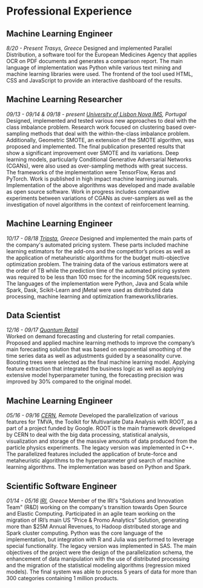 # Professional Experience

## Machine Learning Εngineer

_8/20 - Present_
_Trasys, Greece_
Designed and implemented Parallel Distribution, a software tool for the European Medicines Agency that applies OCR on PDF
documents and generates a comparison report. The main language of implementation was Python while various text mining and machine
learning libraries were used. The frontend of the tool used HTML, CSS and JavaScript to provide an interactive dashboard of the
results.

## Machine Learning Researcher

_09/13 - 09/14 & 09/18 - present_
_[University of Lisbon Nova IMS](https://novaresearch.unl.pt/en/organisations/nova-ims-research-and-development-center-magic), Portugal_
Designed, implemented and tested various new approaches to deal with the class imbalance problem. Research work focused on clustering based over-sampling methods that deal with the within-the-class imbalance problem. Additionally, Geometric SMOTE, an extension of the SMOTE algorithm, was proposed and implemented. The final publication presented results that show a significant improvement over SMOTE and its variations. Deep learning models, particularly Conditional Generative Adversarial Networks (CGANs), were also used as over-sampling methods with great success. The frameworks of the implementation were TensorFlow, Keras and PyTorch. Work is published in high impact machine learning journals. Implementation of the above algorithms was developed and made available as open source software. Work in progress includes comparative experiments between variations of CGANs as over-samplers as well as the investigation of novel algorithms in the context of reinforcement learning.

## Machine Learning Engineer

_10/17 - 08/18_
_[Tripsta](https://www.tripsta.com), Greece_
Designed and implemented the main parts of the company's automated pricing system. These parts included machine learning estimators for the add-ons and the competitor’s prices as well as the application of metaheuristic algorithms for the budget multi-objective optimization problem. The training data of the various estimators were at the order of TB while the prediction time of the automated pricing system was required to be less than 100 msec for the incoming 50K requests/sec. The languages of the implementation were Python, Java and Scala while Spark, Dask, Scikit-Learn and jMetal were used as distributed data processing, machine learning and optimization frameworks/libraries.

## Data Scientist

_12/16 - 09/17_
_[Quantum Retail](http://quantumretail.com)_  
Worked on demand forecasting and clustering for retail companies. Proposed and applied machine learning methods to improve the company’s main forecasting solution that was based on exponential smoothing of the time series data as well as adjustments guided by a seasonality curve. Boosting trees were selected as the final machine learning model. Applying feature extraction that integrated the business logic as well as applying extensive model hyperparameter tuning, the forecasting precision was improved by 30% compared to the original model.

## Machine Learning Engineer

_05/16 - 09/16_
_[CERN](https://home.cern), Remote_
Developed the parallelization of various features for TMVA, the Toolkit for Multivariate Data Analysis with ROOT, as a part of a project funded by Google. ROOT is the main framework developed by CERN to deal with the big data processing, statistical analysis, visualization and storage of the massive amounts of data produced from the particle physics experiments. The legacy version was implemented in C++. The parallelized features included the application of brute-force and metaheuristic algorithms to the hyperparameter grid search of machine learning algorithms. The implementation was based on Python and Spark.

## Scientific Software Engineer

_01/14 - 05/16_
_[IRI](https://www.iriworldwide.com/en-US), Greece_
Member of the IRI's "Solutions and Innovation Team" (R&D) working on the company's transition towards Open Source and Elastic Computing. Participated in an agile team working on the migration of IRI’s main US "Price & Promo Analytics" Solution, generating more than $25M Annual Revenues, to Hadoop distributed storage and Spark cluster computing. Python was the core language of the implementation, but integration with R and Julia was performed to leverage special functionality. The legacy version was implemented in SAS. The main objectives of the project were the design of the parallelization schema, the enhancement of data manipulation with the use of distributed processing and the migration of the statistical modeling algorithms (regression mixed models). The final system was able to process 5 years of data for more than 300 categories containing 1 million products.

